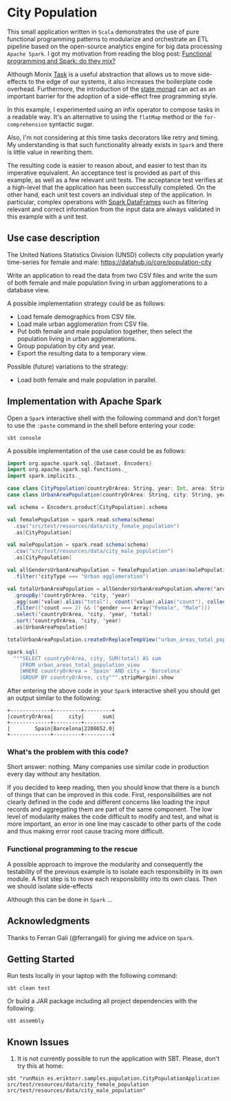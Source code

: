 # City Population

This small application written in `Scala` demonstrates the use of pure functional programming patterns to modularize and orchestrate an ETL pipeline based on the open-source analytics engine for big data processing `Apache Spark`. I got my motivation from reading the blog post: [Functional programming and Spark: do they mix?](https://iravid.com/posts/fp-and-spark.html)

Although Monix [Task](https://monix.io/api/3.1/monix/eval/Task.html) is a useful abstraction that allows us to move side-effects to the edge of our systems, it also increases the boilerplate code overhead. Furthermore, the introduction of the [state monad](https://typelevel.org/cats/datatypes/state.html) can act as an important barrier for the adoption of a side-effect free programming style.

In this example, I experimented using an infix operator to compose tasks in a readable way. It's an alternative to using the `flatMap` method or the `for-comprehension` syntactic sugar.

Also, I'm not considering at this time tasks decorators like retry and timing. My understanding is that such functionality already exists in `Spark` and there is little value in rewriting them.

The resulting code is easier to reason about, and easier to test than its imperative equivalent. An acceptance test is provided as part of this example, as well as a few relevant unit tests. The acceptance test verifies at a high-level that the application has been successfully completed. On the other hand, each unit test covers an individual step of the application. In particular, complex operations with [Spark DataFrames](https://spark.apache.org/docs/latest/sql-programming-guide.html#datasets-and-dataframes) such as filtering relevant and correct information from the input data are always validated in this example with a unit test.

## Use case description

The United Nations Statistics Division (UNSD) collects city population yearly time-series for female and male: https://datahub.io/core/population-city

Write an application to read the data from two CSV files and write the sum of both female and male population living in urban agglomerations to a database view.

A possible implementation strategy could be as follows:

* Load female demographics from CSV file.
* Load male urban agglomeration from CSV file.
* Put both female and male population together, then select the population living in urban agglomerations.
* Group population by city and year.
* Export the resulting data to a temporary view.

Possible (future) variations to the strategy:

* Load both female and male population in parallel.

## Implementation with Apache Spark

Open a `Spark` interactive shell with the following command and don't forget to use the `:paste` command in the shell before entering your code:

```shell script
sbt console
```

A possible implementation of the use case could be as follows:

```scala
import org.apache.spark.sql.{Dataset, Encoders}
import org.apache.spark.sql.functions._
import spark.implicits._

case class CityPopulation(countryOrArea: String, year: Int, area: String, sex: String, city: String, cityType: String, recordType: String, reliability: String, sourceYear: Int, value: Double, valueFootnotes: Int)
case class UrbanAreaPopulation(countryOrArea: String, city: String, year: Int, total: Double)

val schema = Encoders.product[CityPopulation].schema

val femalePopulation = spark.read.schema(schema)
  .csv("src/test/resources/data/city_female_population")
  .as[CityPopulation]

val malePopulation = spark.read.schema(schema)
  .csv("src/test/resources/data/city_male_population")
  .as[CityPopulation]

val allGendersUrbanAreaPopulation = femalePopulation.union(malePopulation)
  .filter('cityType === "Urban agglomeration")

val totalUrbanAreaPopulation = allGendersUrbanAreaPopulation.where('area === "Total")
  .groupBy('countryOrArea, 'city, 'year)
  .agg(sum('value).alias("total"), count('value).alias("count"), collect_list('sex).alias("gender"))
  .filter(('count === 2) && ('gender === Array("Female", "Male")))
  .select('countryOrArea, 'city, 'year, 'total)
  .sort('countryOrArea, 'city, 'year)
  .as[UrbanAreaPopulation]

totalUrbanAreaPopulation.createOrReplaceTempView("urban_areas_total_population_view")

spark.sql(
  """SELECT countryOrArea, city, SUM(total) AS sum
    |FROM urban_areas_total_population_view
    |WHERE countryOrArea = 'Spain' AND city = 'Barcelona'
    |GROUP BY countryOrArea, city""".stripMargin).show
```

After entering the above code in your `Spark` interactive shell you should get an output similar to the following:

```text
+-------------+---------+---------+
|countryOrArea|     city|      sum|
+-------------+---------+---------+
|        Spain|Barcelona|2208652.0|
+-------------+---------+---------+
```

### What's the problem with this code?

Short answer: nothing. Many companies use similar code in production every day without any hesitation.

If you decided to keep reading, then you should know that there is a bunch of things that can be improved in this code. First, responsibilities are not clearly defined in the code and different concerns like loading the input records and aggregating them are part of the same component. The low level of modularity makes the code difficult to modify and test, and what is more important, an error in one line may cascade to other parts of the code and thus making error root cause tracing more difficult.

### Functional programming to the rescue

A possible approach to improve the modularity and consequently the testability of the previous example is to isolate each responsibility in its own module. A first step is to move each responsibility into its own class. Then we should isolate side-effects 

Although this can be done in `Spark` ...

## Acknowledgments

Thanks to Ferran Gali (@ferrangali) for giving me advice on `Spark`.

## Getting Started

Run tests locally in your laptop with the following command:

```shell script
sbt clean test
```

Or build a JAR package including all project dependencies with the following:

```shell script
sbt assembly
```

## Known Issues

1. It is not currently possible to run the application with SBT. Please, don't try this at home:

```shell script
sbt "runMain es.eriktorr.samples.population.CityPopulationApplication src/test/resources/data/city_female_population src/test/resources/data/city_male_population"
```
